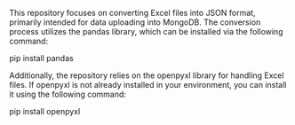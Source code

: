 This repository focuses on converting Excel files into JSON format, primarily intended for data uploading into MongoDB. The conversion process utilizes the pandas library, which can be installed via the following command:

pip install pandas

Additionally, the repository relies on the openpyxl library for handling Excel files. If openpyxl is not already installed in your environment, you can install it using the following command:

pip install openpyxl
